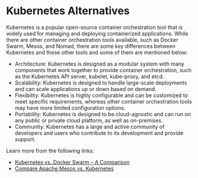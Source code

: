 # Kubernetes Alternatives

Kubernetes is a popular open-source container orchestration tool that is widely used for managing and deploying containerized applications. While there are other container orchestration tools available, such as Docker Swarm, Mesos, and Nomad, there are some key differences between Kubernetes and these other tools and some of them are mentioned below:

- Architecture: Kubernetes is designed as a modular system with many components that work together to provide container orchestration, such as the Kubernetes API server, kubelet, kube-proxy, and etcd.
- Scalability: Kubernetes is designed to handle large-scale deployments and can scale applications up or down based on demand.
- Flexibility: Kubernetes is highly configurable and can be customized to meet specific requirements, whereas other container orchestration tools may have more limited configuration options.
- Portability: Kubernetes is designed to be cloud-agnostic and can run on any public or private cloud platform, as well as on-premises.
- Community: Kubernetes has a large and active community of developers and users who contribute to its development and provide support.

Learn more from the following links:

- [Kubernetes vs. Docker Swarm – A Comparison](https://www.freecodecamp.org/news/kubernetes-vs-docker-swarm-what-is-the-difference/)
- [Compare Apache Mesos vs. Kubernetes](https://www.techtarget.com/searchitoperations/tip/Compare-container-orchestrators-Apache-Mesos-vs-Kubernetes)
